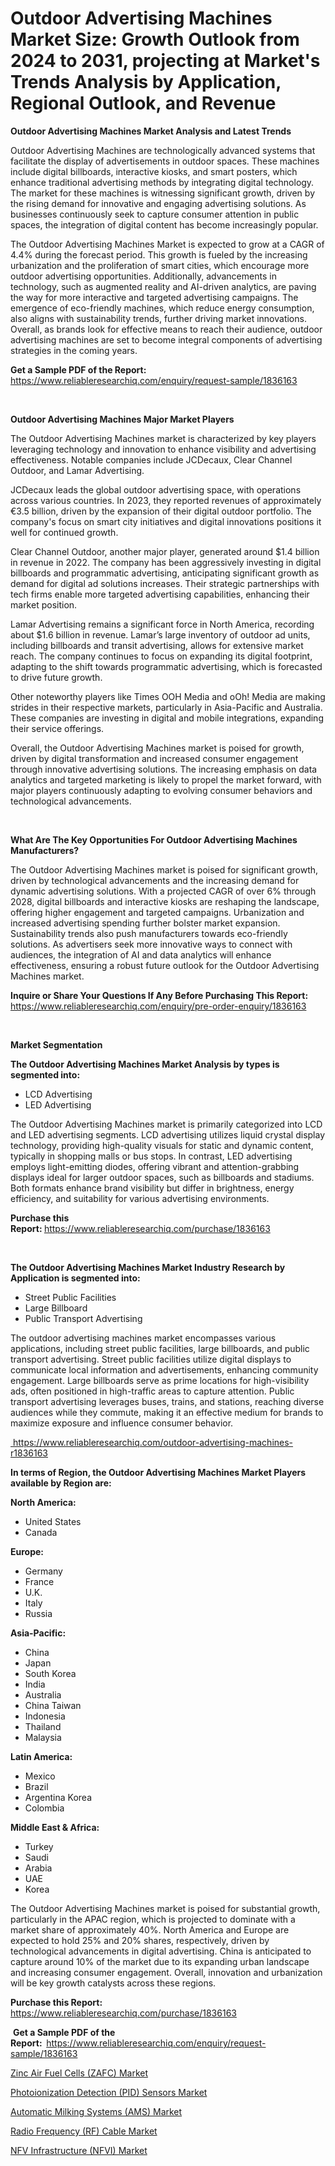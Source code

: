 <p><h1>Outdoor Advertising Machines Market Size: Growth Outlook from 2024 to 2031, projecting at Market's Trends Analysis by Application, Regional Outlook, and Revenue</h1></p><p><strong>Outdoor Advertising Machines Market Analysis and Latest Trends</strong></p>
<p><p>Outdoor Advertising Machines are technologically advanced systems that facilitate the display of advertisements in outdoor spaces. These machines include digital billboards, interactive kiosks, and smart posters, which enhance traditional advertising methods by integrating digital technology. The market for these machines is witnessing significant growth, driven by the rising demand for innovative and engaging advertising solutions. As businesses continuously seek to capture consumer attention in public spaces, the integration of digital content has become increasingly popular.</p><p>The Outdoor Advertising Machines Market is expected to grow at a CAGR of 4.4% during the forecast period. This growth is fueled by the increasing urbanization and the proliferation of smart cities, which encourage more outdoor advertising opportunities. Additionally, advancements in technology, such as augmented reality and AI-driven analytics, are paving the way for more interactive and targeted advertising campaigns. The emergence of eco-friendly machines, which reduce energy consumption, also aligns with sustainability trends, further driving market innovations. Overall, as brands look for effective means to reach their audience, outdoor advertising machines are set to become integral components of advertising strategies in the coming years.</p></p>
<p><strong>Get a Sample PDF of the Report:&nbsp;</strong> <a href="https://www.reliableresearchiq.com/enquiry/request-sample/1836163?utm_campaign=1594&utm_medium=2&utm_source=Github&utm_content=ia&utm_term=19102024&utm_id=outdoor-advertising-machines">https://www.reliableresearchiq.com/enquiry/request-sample/1836163</a></p>
<p>&nbsp;</p>
<p><strong>Outdoor Advertising Machines Major Market Players</strong></p>
<p><p>The Outdoor Advertising Machines market is characterized by key players leveraging technology and innovation to enhance visibility and advertising effectiveness. Notable companies include JCDecaux, Clear Channel Outdoor, and Lamar Advertising.</p><p>JCDecaux leads the global outdoor advertising space, with operations across various countries. In 2023, they reported revenues of approximately €3.5 billion, driven by the expansion of their digital outdoor portfolio. The company's focus on smart city initiatives and digital innovations positions it well for continued growth.</p><p>Clear Channel Outdoor, another major player, generated around $1.4 billion in revenue in 2022. The company has been aggressively investing in digital billboards and programmatic advertising, anticipating significant growth as demand for digital ad solutions increases. Their strategic partnerships with tech firms enable more targeted advertising capabilities, enhancing their market position.</p><p>Lamar Advertising remains a significant force in North America, recording about $1.6 billion in revenue. Lamar’s large inventory of outdoor ad units, including billboards and transit advertising, allows for extensive market reach. The company continues to focus on expanding its digital footprint, adapting to the shift towards programmatic advertising, which is forecasted to drive future growth.</p><p>Other noteworthy players like Times OOH Media and oOh! Media are making strides in their respective markets, particularly in Asia-Pacific and Australia. These companies are investing in digital and mobile integrations, expanding their service offerings.</p><p>Overall, the Outdoor Advertising Machines market is poised for growth, driven by digital transformation and increased consumer engagement through innovative advertising solutions. The increasing emphasis on data analytics and targeted marketing is likely to propel the market forward, with major players continuously adapting to evolving consumer behaviors and technological advancements.</p></p>
<p>&nbsp;</p>
<p><strong>What Are The Key Opportunities For Outdoor Advertising Machines Manufacturers?</strong></p>
<p><p>The Outdoor Advertising Machines market is poised for significant growth, driven by technological advancements and the increasing demand for dynamic advertising solutions. With a projected CAGR of over 6% through 2028, digital billboards and interactive kiosks are reshaping the landscape, offering higher engagement and targeted campaigns. Urbanization and increased advertising spending further bolster market expansion. Sustainability trends also push manufacturers towards eco-friendly solutions. As advertisers seek more innovative ways to connect with audiences, the integration of AI and data analytics will enhance effectiveness, ensuring a robust future outlook for the Outdoor Advertising Machines market.</p></p>
<p><strong>Inquire or Share Your Questions If Any Before Purchasing This Report:</strong> <a href="https://www.reliableresearchiq.com/enquiry/pre-order-enquiry/1836163?utm_campaign=1594&utm_medium=2&utm_source=Github&utm_content=ia&utm_term=19102024&utm_id=outdoor-advertising-machines">https://www.reliableresearchiq.com/enquiry/pre-order-enquiry/1836163</a></p>
<p>&nbsp;</p>
<p><strong>Market Segmentation</strong></p>
<p><strong>The Outdoor Advertising Machines Market Analysis by types is segmented into:</strong></p>
<p><ul><li>LCD Advertising</li><li>LED Advertising</li></ul></p>
<p><p>The Outdoor Advertising Machines market is primarily categorized into LCD and LED advertising segments. LCD advertising utilizes liquid crystal display technology, providing high-quality visuals for static and dynamic content, typically in shopping malls or bus stops. In contrast, LED advertising employs light-emitting diodes, offering vibrant and attention-grabbing displays ideal for larger outdoor spaces, such as billboards and stadiums. Both formats enhance brand visibility but differ in brightness, energy efficiency, and suitability for various advertising environments.</p></p>
<p><strong>Purchase this Report:&nbsp;</strong><a href="https://www.reliableresearchiq.com/purchase/1836163?utm_campaign=1594&utm_medium=2&utm_source=Github&utm_content=ia&utm_term=19102024&utm_id=outdoor-advertising-machines">https://www.reliableresearchiq.com/purchase/1836163</a></p>
<p>&nbsp;</p>
<p><strong>The Outdoor Advertising Machines Market Industry Research by Application is segmented into:</strong></p>
<p><ul><li>Street Public Facilities</li><li>Large Billboard</li><li>Public Transport Advertising</li></ul></p>
<p><p>The outdoor advertising machines market encompasses various applications, including street public facilities, large billboards, and public transport advertising. Street public facilities utilize digital displays to communicate local information and advertisements, enhancing community engagement. Large billboards serve as prime locations for high-visibility ads, often positioned in high-traffic areas to capture attention. Public transport advertising leverages buses, trains, and stations, reaching diverse audiences while they commute, making it an effective medium for brands to maximize exposure and influence consumer behavior.</p></p>
<p><a href="https://www.reliableresearchiq.com/outdoor-advertising-machines-r1836163?utm_campaign=1594&utm_medium=2&utm_source=Github&utm_content=ia&utm_term=19102024&utm_id=outdoor-advertising-machines">&nbsp;https://www.reliableresearchiq.com/outdoor-advertising-machines-r1836163</a></p>
<p><strong>In terms of Region, the Outdoor Advertising Machines Market Players available by Region are:</strong></p>
<p>
    <p> <strong> North America: </strong>
        <ul>
            <li>United States</li>
            <li>Canada</li>
        </ul>
        </p> 
    <p> <strong> Europe: </strong>
        <ul>
            <li>Germany</li>
            <li>France</li>
            <li>U.K.</li>
            <li>Italy</li>
            <li>Russia</li>
        </ul>
        </p> 
    <p> <strong> Asia-Pacific: </strong>
        <ul>
            <li>China</li>
            <li>Japan</li>
            <li>South Korea</li>
            <li>India</li>
            <li>Australia</li>
            <li>China Taiwan</li>
            <li>Indonesia</li>
            <li>Thailand</li>
            <li>Malaysia</li>
        </ul>
        </p> 
    <p> <strong> Latin America: </strong>
        <ul>
            <li>Mexico</li>
            <li>Brazil</li>
            <li>Argentina Korea</li>
            <li>Colombia</li>
        </ul>
        </p> 
    <p> <strong> Middle East & Africa: </strong>
        <ul>
            <li>Turkey</li>
            <li>Saudi</li>
            <li>Arabia</li>
            <li>UAE</li>
            <li>Korea</li>
        </ul>
    </p>
    </p>
<p><p>The Outdoor Advertising Machines market is poised for substantial growth, particularly in the APAC region, which is projected to dominate with a market share of approximately 40%. North America and Europe are expected to hold 25% and 20% shares, respectively, driven by technological advancements in digital advertising. China is anticipated to capture around 10% of the market due to its expanding urban landscape and increasing consumer engagement. Overall, innovation and urbanization will be key growth catalysts across these regions.</p></p>
<p><strong>Purchase this Report: </strong><a href="https://www.reliableresearchiq.com/purchase/1836163?utm_campaign=1594&utm_medium=2&utm_source=Github&utm_content=ia&utm_term=19102024&utm_id=outdoor-advertising-machines">https://www.reliableresearchiq.com/purchase/1836163</a></p>
<p>&nbsp;<strong>Get a Sample PDF of the Report:&nbsp;&nbsp;</strong><a href="https://www.reliableresearchiq.com/enquiry/request-sample/1836163?utm_campaign=1594&utm_medium=2&utm_source=Github&utm_content=ia&utm_term=19102024&utm_id=outdoor-advertising-machines">https://www.reliableresearchiq.com/enquiry/request-sample/1836163</a></p>
<p><strong></strong></p>
<p><p><a href="https://www.linkedin.com/pulse/zinc-air-fuel-cells-zafc-market-penetration-strategies-untapped-3hw0e?utm_campaign=1594&utm_medium=2&utm_source=Github&utm_content=ia&utm_term=19102024&utm_id=outdoor-advertising-machines">Zinc Air Fuel Cells (ZAFC) Market</a></p><p><a href="https://www.linkedin.com/pulse/strategic-market-insights-navigating-global-photoionization-uk25f?utm_campaign=1594&utm_medium=2&utm_source=Github&utm_content=ia&utm_term=19102024&utm_id=outdoor-advertising-machines">Photoionization Detection (PID) Sensors Market</a></p><p><a href="https://github.com/SanjidaMahmud54/Market-Research-Report-List-1/blob/main/automatic-milking-systems-ams-market.md?utm_campaign=1594&utm_medium=2&utm_source=Github&utm_content=ia&utm_term=19102024&utm_id=outdoor-advertising-machines">Automatic Milking Systems (AMS) Market</a></p><p><a href="https://www.linkedin.com/pulse/radio-frequency-rf-cable-market-global-regional-analysis-c9pkf?utm_campaign=1594&utm_medium=2&utm_source=Github&utm_content=ia&utm_term=19102024&utm_id=outdoor-advertising-machines">Radio Frequency (RF) Cable Market</a></p><p><a href="https://www.linkedin.com/pulse/nfv-infrastructure-nfvi-market-global-regional-analysis-focus-berqe?utm_campaign=1594&utm_medium=2&utm_source=Github&utm_content=ia&utm_term=19102024&utm_id=outdoor-advertising-machines">NFV Infrastructure (NFVI) Market</a></p></p>